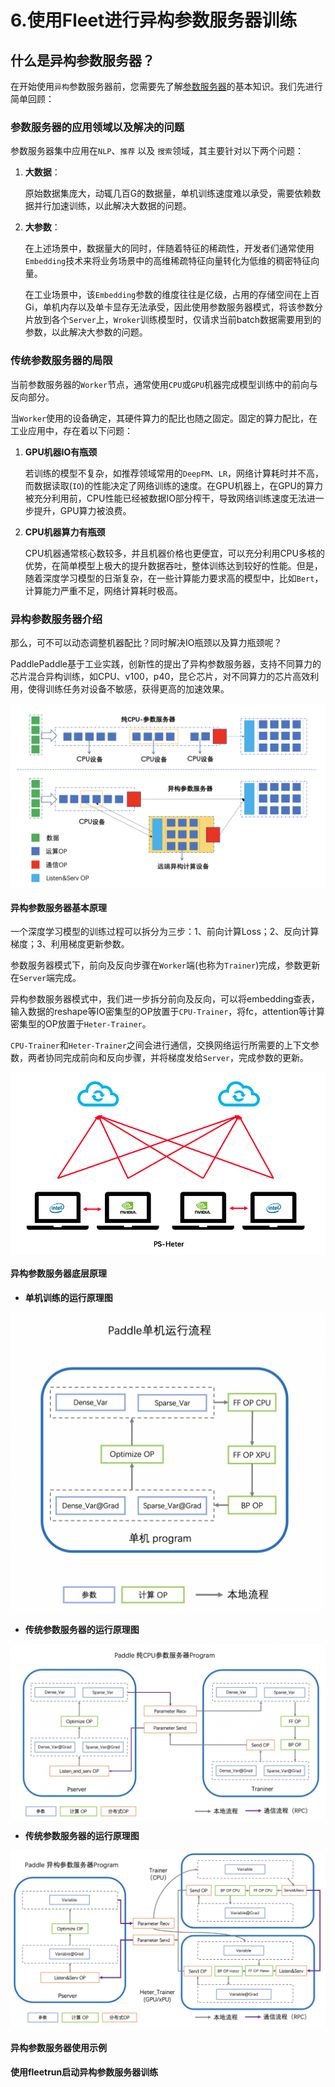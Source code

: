 # 6.使用Fleet进行异构参数服务器训练

## 什么是异构参数服务器？

在开始使用`异构`参数服务器前，您需要先了解[参数服务器](链接待更新)的基本知识。我们先进行简单回顾：

### 参数服务器的应用领域以及解决的问题

参数服务器集中应用在`NLP`、`推荐` 以及 `搜索`领域，其主要针对以下两个问题：

1. **大数据**：

    原始数据集庞大，动辄几百G的数据量，单机训练速度难以承受，需要依赖数据并行加速训练，以此解决大数据的问题。

2. **大参数**：
   
    在上述场景中，数据量大的同时，伴随着特征的稀疏性，开发者们通常使用`Embedding`技术来将业务场景中的高维稀疏特征向量转化为低维的稠密特征向量。
    
    在工业场景中，该`Embedding`参数的维度往往是亿级，占用的存储空间在上百Gi，单机内存以及单卡显存无法承受，因此使用参数服务器模式，将该参数分片放到各个`Server`上，`Wroker`训练模型时，仅请求当前batch数据需要用到的参数，以此解决大参数的问题。

### 传统参数服务器的局限

当前参数服务器的`Worker`节点，通常使用`CPU`或`GPU`机器完成模型训练中的前向与反向部分。

当`Worker`使用的设备确定，其硬件算力的配比也随之固定。固定的算力配比，在工业应用中，存在着以下问题：

1. **GPU机器IO有瓶颈**

    若训练的模型不复杂，如推荐领域常用的`DeepFM`、`LR`，网络计算耗时并不高，而数据读取(`IO`)的性能决定了网络训练的速度。在GPU机器上，在GPU的算力被充分利用前，CPU性能已经被数据IO部分榨干，导致网络训练速度无法进一步提升，GPU算力被浪费。

2. **CPU机器算力有瓶颈**

    CPU机器通常核心数较多，并且机器价格也更便宜，可以充分利用CPU多核的优势，在简单模型上极大的提升数据吞吐，整体训练达到较好的性能。但是，随着深度学习模型的日渐复杂，在一些计算能力要求高的模型中，比如`Bert`，计算能力严重不足，网络计算耗时极高。

### 异构参数服务器介绍

那么，可不可以动态调整机器配比？同时解决IO瓶颈以及算力瓶颈呢？

PaddlePaddle基于工业实践，创新性的提出了异构参数服务器，支持不同算力的芯片混合异构训练，如CPU、v100，p40，昆仑芯片，对不同算力的芯片高效利用，使得训练任务对设备不敏感，获得更高的加速效果。

<img src='./img/heter_overview.png' align="middle" />

#### 异构参数服务器基本原理

一个深度学习模型的训练过程可以拆分为三步：1、前向计算Loss；2、反向计算梯度；3、利用梯度更新参数。

参数服务器模式下，前向及反向步骤在`Worker`端(也称为`Trainer`)完成，参数更新在`Server`端完成。

异构参数服务器模式中，我们进一步拆分前向及反向，可以将embedding查表，输入数据的reshape等IO密集型的OP放置于`CPU-Trainer`，将fc，attention等计算密集型的OP放置于`Heter-Trainer`。

`CPU-Trainer`和`Heter-Trainer`之间会进行通信，交换网络运行所需要的上下文参数，两者协同完成前向和反向步骤，并将梯度发给`Server`，完成参数的更新。

<img src='./img/heter_example.png' align="middle" />


#### 异构参数服务器底层原理

- **单机训练的运行原理图**

<img src='./img/heter_single_program.png' align="middle" />

- **传统参数服务器的运行原理图**

<img src='./img/heter_async_program.png' align="middle" />

- **传统参数服务器的运行原理图**

<img src='./img/heter_program.png' align="middle" />

#### 异构参数服务器使用示例

#### 使用fleetrun启动异构参数服务器训练
